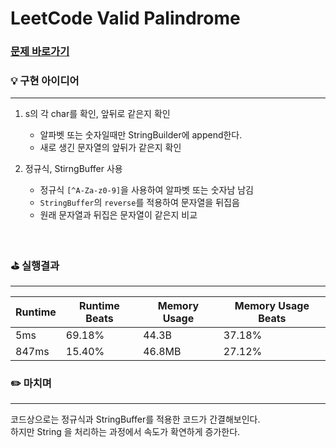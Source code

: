 # LeetCode Valid Palindrome
### [문제 바로가기](https://leetcode.com/explore/interview/card/top-interview-questions-easy/127/strings/883/)

### 💡 구현 아이디어
---
1. s의 각 char를 확인, 앞뒤로 같은지 확인
    - 알파벳 또는 숫자일때만 StringBuilder에 append한다.
    - 새로 생긴 문자열의 앞뒤가 같은지 확인

2. 정규식, StirngBuffer 사용
    - 정규식 `[^A-Za-z0-9]`을 사용하여 알파벳 또는 숫자남 남김
    - `StringBuffer`의 `reverse`를 적용하여 문자열을 뒤집음
    - 원래 문자열과 뒤집은 문자열이 같은지 비교
    

<br/>

### ⛳️ 실행결과
---
| Runtime | Runtime Beats | Memory Usage | Memory Usage Beats |
| ------ | ------ | ------ | ------ |
|  5ms | 69.18% | 44.3B | 37.18% | 
|  847ms | 15.40% | 46.8MB | 27.12% |  <br/><br/>


### ✏️ 마치며
---
코드상으로는 정규식과 StringBuffer를 적용한 코드가 간결해보인다. <br/>
하지만 String 을 처리하는 과정에서 속도가 확연하게 증가한다.

